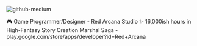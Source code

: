 ![github-medium](https://cdn.discordapp.com/attachments/602849375894634526/797360321118863380/Full_Logo.jpg)

🎮 Game Programmer/Designer - Red Arcana Studio 
✨ 16,000ish hours in High-Fantasy Story Creation
Marshal Saga - play.google.com/store/apps/developer?id=Red+Arcana
